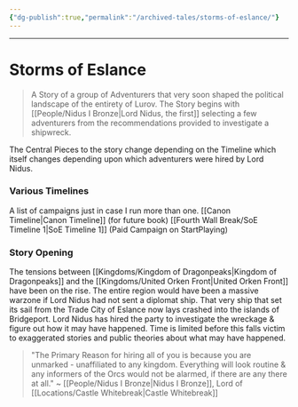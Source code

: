 ```yaml
---
{"dg-publish":true,"permalink":"/archived-tales/storms-of-eslance/"}
---
```



---
# Storms of Eslance
> A Story of a group of Adventurers that very soon shaped the political landscape of the entirety of Lurov. The Story begins with [[People/Nidus I Bronze\|Lord Nidus, the first]] selecting a few adventurers from the recommendations provided to investigate a shipwreck.

The Central Pieces to the story change depending on the Timeline which itself changes depending upon which adventurers were hired by Lord Nidus.

### Various Timelines
A list of campaigns just in case I run more than one.
[[Canon Timeline\|Canon Timeline]] (for future book)
[[Fourth Wall Break/SoE Timeline 1\|SoE Timeline 1]] (Paid Campaign on StartPlaying)

### Story Opening
The tensions between [[Kingdoms/Kingdom of Dragonpeaks\|Kingdom of Dragonpeaks]] and the [[Kingdoms/United Orken Front\|United Orken Front]] have been on the rise. The entire region would have been a massive warzone if Lord Nidus had not sent a diplomat ship. 
That very ship that set its sail from the Trade City of Eslance now lays crashed into the islands of Bridgeport. 
Lord Nidus has hired the party to investigate the wreckage & figure out how it may have happened. Time is limited before this falls victim to exaggerated stories and public theories about what may have happened.

> "The Primary Reason for hiring all of you is because you are unmarked - unaffiliated to any kingdom. Everything will look routine & any informers of the Orcs would not be alarmed, if there are any there at all."
> ~ [[People/Nidus I Bronze\|Nidus I Bronze]], Lord of [[Locations/Castle Whitebreak\|Castle Whitebreak]]